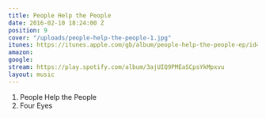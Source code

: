 ```yaml
---
title: People Help the People
date: 2016-02-10 18:24:00 Z
position: 9
cover: "/uploads/people-help-the-people-1.jpg"
itunes: https://itunes.apple.com/gb/album/people-help-the-people-ep/id473981658
amazon: 
google: 
stream: https://play.spotify.com/album/3ajUIQ9PMEaSCpsYkMpxvu
layout: music
---
```


1. People Help the People  
1. Four Eyes
